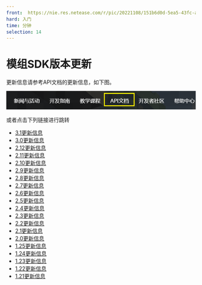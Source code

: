 ```yaml
---
front: 	https://nie.res.netease.com/r/pic/20221108/151b6d0d-5ea5-43fc-a346-45c25572a2ca.gif
hard: 入门
time: 分钟
selection: 14
---
```


# 模组SDK版本更新

更新信息请参考API文档的更新信息，如下图。

![更新信息](./images/gxxx.png)

或者点击下列链接进行跳转
- <a href="../../../mcdocs/1-ModAPI/更新信息/3.1.html" rel="noopenner">3.1更新信息 </a>
- <a href="../../../mcdocs/1-ModAPI/更新信息/3.0.html" rel="noopenner">3.0更新信息 </a>
- <a href="../../../mcdocs/1-ModAPI/更新信息/2.12.html" rel="noopenner"> 2.12更新信息 </a>
- <a href="../../../mcdocs/1-ModAPI/更新信息/2.11.html" rel="noopenner"> 2.11更新信息 </a>
- <a href="../../../mcdocs/1-ModAPI/更新信息/2.10.html" rel="noopenner"> 2.10更新信息 </a>
- <a href="../../../mcdocs/1-ModAPI/更新信息/2.9.html" rel="noopenner"> 2.9更新信息 </a>
- <a href="../../../mcdocs/1-ModAPI/更新信息/2.8.html" rel="noopenner"> 2.8更新信息 </a>
- <a href="../../../mcdocs/1-ModAPI/更新信息/2.7.html" rel="noopenner"> 2.7更新信息 </a>
- <a href="../../../mcdocs/1-ModAPI/更新信息/2.6.html" rel="noopenner"> 2.6更新信息 </a>
- <a href="../../../mcdocs/1-ModAPI/更新信息/2.5.html" rel="noopenner"> 2.5更新信息 </a>
- <a href="../../../mcdocs/1-ModAPI/更新信息/2.4.html" rel="noopenner"> 2.4更新信息 </a>
- <a href="../../../mcdocs/1-ModAPI/更新信息/2.3.html" rel="noopenner"> 2.3更新信息 </a>
- <a href="../../../mcdocs/1-ModAPI/更新信息/2.2.html" rel="noopenner"> 2.2更新信息 </a>
- <a href="../../../mcdocs/1-ModAPI/更新信息/2.1.html" rel="noopenner"> 2.1更新信息 </a>
- <a href="../../../mcdocs/1-ModAPI/更新信息/2.0.html" rel="noopenner"> 2.0更新信息 </a>
- <a href="../../../mcdocs/1-ModAPI/更新信息/1.25.html" rel="noopenner"> 1.25更新信息 </a>
- <a href="../../../mcdocs/1-ModAPI/更新信息/1.24.html" rel="noopenner"> 1.24更新信息 </a>
- <a href="../../../mcdocs/1-ModAPI/更新信息/1.23.html" rel="noopenner"> 1.23更新信息 </a>
- <a href="../../../mcdocs/1-ModAPI/更新信息/1.22.html" rel="noopenner"> 1.22更新信息 </a>
- <a href="../../../mcdocs/1-ModAPI/更新信息/1.21.html" rel="noopenner"> 1.21更新信息 </a>